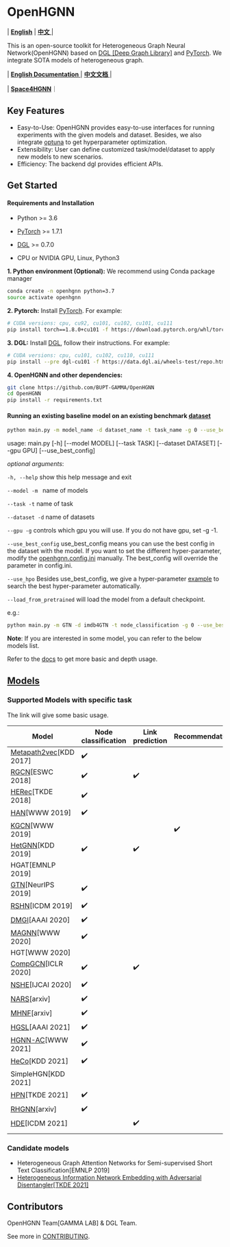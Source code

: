 # OpenHGNN

| [**English**](./README.md) | [**中文** ](./README_ZH.md) | 

This is an open-source toolkit for Heterogeneous Graph Neural Network(OpenHGNN) based on [DGL [Deep Graph Library]](https://github.com/dmlc/dgl) and [PyTorch](https://pytorch.org/). We integrate SOTA models of heterogeneous graph.

| [**English Documentation** ](https://openhgnn.readthedocs.io/en/latest/index.html) | [**中文文档** ](https://openhgnn.readthedocs.io/zh_CN/latest/index.html) |

| [**Space4HGNN**](./space4hgnn)｜

## Key Features

- Easy-to-Use: OpenHGNN provides easy-to-use interfaces for running experiments with the given models and dataset. Besides, we also integrate [optuna](https://optuna.org/) to get hyperparameter optimization.
- Extensibility: User can define customized task/model/dataset to apply new models to new scenarios.
- Efficiency: The backend dgl provides efficient APIs.

## Get Started

#### Requirements and Installation

- Python  >= 3.6
- [PyTorch](https://pytorch.org/get-started/locally/)  >= 1.7.1
- [DGL](https://github.com/dmlc/dgl) >= 0.7.0

- CPU or NVIDIA GPU, Linux, Python3

**1. Python environment (Optional):** We recommend using Conda package manager

```bash
conda create -n openhgnn python=3.7
source activate openhgnn
```

**2. Pytorch:** Install [PyTorch](https://pytorch.org/). For example:

```bash
# CUDA versions: cpu, cu92, cu101, cu102, cu101, cu111
pip install torch==1.8.0+cu101 -f https://download.pytorch.org/whl/torch_stable.html
```

**3. DGL:** Install [DGL](https://pytorch-geometric.readthedocs.io/en/latest/notes/installation.html), follow their instructions. For example:

```bash
# CUDA versions: cpu, cu101, cu102, cu110, cu111
pip install --pre dgl-cu101 -f https://data.dgl.ai/wheels-test/repo.html
```

**4. OpenHGNN and other dependencies:**

```bash
git clone https://github.com/BUPT-GAMMA/OpenHGNN
cd OpenHGNN
pip install -r requirements.txt
```

#### Running an existing baseline model on an existing benchmark [dataset](./openhgnn/dataset/#Dataset)

```bash
python main.py -m model_name -d dataset_name -t task_name -g 0 --use_best_config --load_from_pretrained
```

usage: main.py [-h] [--model MODEL] [--task TASK] [--dataset DATASET]
               [--gpu GPU] [--use_best_config]

*optional arguments*:

``-h, --help``	show this help message and exit

``--model -m ``	name of models

``--task -t``	name of task

``--dataset -d``	name of datasets

``--gpu -g``	controls which gpu you will use. If you do not have gpu, set -g -1.

``--use_best_config``	use_best_config means you can use the best config in the dataset with the model. If you want to set the different hyper-parameter, modify the [openhgnn.config.ini](./openhgnn/config.ini) manually. The best_config will override the parameter in config.ini.

``--use_hpo`` Besides use_best_config, we give a hyper-parameter [example](./openhgnn/auto) to search the best hyper-parameter automatically.

``--load_from_pretrained`` will load the model from a default checkpoint.

e.g.: 

```bash
python main.py -m GTN -d imdb4GTN -t node_classification -g 0 --use_best_config
```

**Note**: If you are interested in some model, you can refer to the below models list.

Refer to the [docs](https://openhgnn.readthedocs.io/en/latest/index.html) to get more basic and depth usage.

## [Models](./openhgnn/models/#Model)

### Supported Models with specific task

The link will give some basic usage.

| Model                                                    | Node classification | Link prediction    | Recommendation     |
| -------------------------------------------------------- | ------------------- | ------------------ | ------------------ |
| [Metapath2vec](./openhgnn/output/metapath2vec)[KDD 2017] | :heavy_check_mark:  |                    |                    |
| [RGCN](./openhgnn/output/RGCN)[ESWC 2018]                | :heavy_check_mark:  | :heavy_check_mark: |                    |
| [HERec](./openhgnn/output/HERec)[TKDE 2018]              | :heavy_check_mark:  |                    |                    |
| [HAN](./openhgnn/output/HAN)[WWW 2019]                   | :heavy_check_mark:  |                    |                    |
| [KGCN](./openhgnn/output/KGCN)[WWW 2019]                 |                     |                    | :heavy_check_mark: |
| [HetGNN](./openhgnn/output/HetGNN)[KDD 2019]             | :heavy_check_mark:  | :heavy_check_mark: |                    |
| HGAT[EMNLP 2019]                                         |                     |                    |                    |
| [GTN](./openhgnn/output/GTN)[NeurIPS 2019]               | :heavy_check_mark:  |                    |                    |
| [RSHN](./openhgnn/output/RSHN)[ICDM 2019]                | :heavy_check_mark:  |                    |                    |
| [DMGI](./openhgnn/output/DMGI)[AAAI 2020]                | :heavy_check_mark:  |                    |                    |
| [MAGNN](./openhgnn/output/MAGNN)[WWW 2020]               | :heavy_check_mark:  |                    |                    |
| HGT[WWW 2020]                                            |                     |                    |                    |
| [CompGCN](./openhgnn/output/CompGCN)[ICLR 2020]          | :heavy_check_mark:  | :heavy_check_mark: |                    |
| [NSHE](./openhgnn/output/NSHE)[IJCAI 2020]               | :heavy_check_mark:  |                    |                    |
| [NARS](./openhgnn/output/NARS)[arxiv]                    | :heavy_check_mark:  |                    |                    |
| [MHNF](./openhgnn/output/MHNF)[arxiv]                    | :heavy_check_mark:  |                    |                    |
| [HGSL](./openhgnn/output/HGSL)[AAAI 2021]                | :heavy_check_mark:  |                    |                    |
| [HGNN-AC](./openhgnn/output/HGNN_AC)[WWW 2021]           | :heavy_check_mark:  |                    |                    |
| [HeCo](./openhgnn/output/HeCo)[KDD 2021]                 | :heavy_check_mark:  |                    |                    |
| SimpleHGN[KDD 2021]                                      |                     |                    |                    |
| [HPN](./openhgnn/output/HPN)[TKDE 2021]                  | :heavy_check_mark:  |                    |                    |
| [RHGNN](./openhgnn/output/RHGNN)[arxiv]                  | :heavy_check_mark:  |                    |                    |
| [HDE](./openhgnn/output/HDE)[ICDM 2021]                  |                     | :heavy_check_mark: |                    |
|                                                          |                     |                    |                    |

### Candidate models

- Heterogeneous Graph Attention Networks for Semi-supervised Short Text Classification[EMNLP 2019]
- [Heterogeneous Information Network Embedding with Adversarial Disentangler[TKDE 2021]](https://ieeexplore.ieee.org/document/9483653)

## Contributors

OpenHGNN Team[GAMMA LAB] & DGL Team.

See more in [CONTRIBUTING](./CONTRIBUTING.md).

